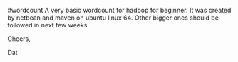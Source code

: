 #wordcount
A very basic wordcount for hadoop for beginner. It was created by netbean and maven on ubuntu linux 64. Other bigger ones should be followed in next few weeks.

Cheers,

Dat
